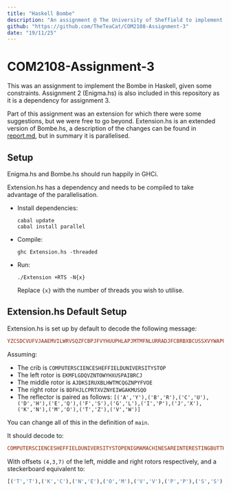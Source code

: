 ```yaml
---
title: "Haskell Bombe"
description: "An assignment @ The University of Sheffield to implement the Bombe in Haskell."
github: "https://github.com/TheTeaCat/COM2108-Assignment-3"
date: "19/11/25"
---
```


# COM2108-Assignment-3

This was an assignment to implement the Bombe in Haskell, given some constraints. Assignment 2 (Enigma.hs) is also included in this repository as it is a dependency for assignment 3.

Part of this assignment was an extension for which there were some suggestions, but we were free to go beyond. Extension.hs is an extended version of Bombe.hs, a description of the changes can be found in [report.md](https://github.com/TheTeaCat/COM2108-Assignment-3/blob/master/report.md), but in summary it is parallelised. 



## Setup

Enigma.hs and Bombe.hs should run happily in GHCi.

Extension.hs has a dependency and needs to be compiled to take advantage of the parallelisation.

- Install dependencies:

  ```
  cabal update
  cabal install parallel
  ```

- Compile:

  ```
  ghc Extension.hs -threaded
  ```

- Run:

  ```
  ./Extension +RTS -N{x}
  ```

  Replace `{x}` with the number of threads you wish to utilise.



## Extension.hs Default Setup

Extension.hs is set up by default to decode the following message:

```haskell
YZCSDCVUFVJAAEMVILWRVSQZFCBPJFVYHUUPHLAPJMTMFNLURRADJFCBRBXBCUSSXVYWAPQIRCUVVNODKELDMNNQHYFEFOZPBUIPWKPXIYPKQHMVOAVXFVDCKMZOULMTQNUFBVHFUSXYCYPWFKBYW
```

Assuming: 

- The crib is `COMPUTERSCIENCESHEFFIELDUNIVERSITYSTOP`
- The left rotor is `EKMFLGDQVZNTOWYHXUSPAIBRCJ`
- The middle rotor is `AJDKSIRUXBLHWTMCQGZNPYFVOE`
- The right rotor is `BDFHJLCPRTXVZNYEIWGAKMUSQO`
- The reflector is paired as follows: `[('A','Y'),('B','R'),('C','U'),('D','H'),('E','Q'),('F','S'),('G','L'),('I','P'),('J','X'),('K','N'),('M','O'),('T','Z'),('V','W')]`

You can change all of this in the definition of `main`.



It should decode to:

```haskell
COMPUTERSCIENCESHEFFIELDUNIVERSITYSTOPENIGMAMACHINESAREINTERESTINGBUTTHOSECODEBREAKERSWHOCRACKEDTHECODEMUSTHAVEBEENGENIUSESTODOSOWITHOUTCOMPUTERSSTOP
```

With offsets `(4,3,7)` of the left, middle and right rotors respectively, and a steckerboard equivalent to:

```haskell
[('T','T'),('K','C'),('N','E'),('O','M'),('V','V'),('P','P'),('S','S'),('J','U'),('X','F'),('G','R'),('L','D'),('B','Z')]
```